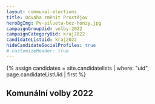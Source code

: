 ```yaml
---
layout: communal-elections
title: Odvaha změnit Prostějov
heroBgImg: Pv-silueta-bez-honzy.jpg
campaignGroupUid: volby-2022
campaignCategoryUid: kraj2022
candidateListUid: kraj2022
hideCandidateSocialProfiles: true
# customizeHeader: true
---
```

{% assign candidates = site.candidatelists | where: "uid", page.candidateListUid | first %}
<!-- {% capture mainContent %}
  <h1 class="head-alt-lg md:head-alt-xl text-center">Komunální volby 2022</h1>
{% endcapture %} -->

<!-- {% capture subContent %}
  <h2 class="head-alt-base md:head-alt-md mt-2 text-center">Šance <strong>změnit budoucnost</strong></h2>
{% endcapture %} -->

<!-- {% include elections-header.html img=page.img bgImg=page.heroBgImg mainContent=mainContent subContent=subContent candidateListNumber=candidates.number %} -->

<h2 class="head-alt-base md:head-alt-md mt-2">Komunální volby 2022</h2>
<div></div><div></div><div></div><div></div><div></div>
